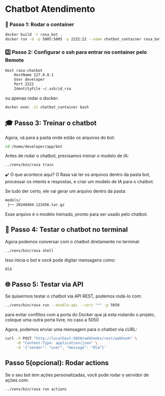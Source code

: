 # Chatbot Atendimento

### 🚀 Passo 1: Rodar o container
```bash
docker build -t rasa_bot .
docker run -d -p 5005:5005 -p 2222:22 --name chatbot_container rasa_bot
```

### 2️⃣ Passo 2: Configurar o ssh para entrar no container pelo Remote
```bash
Host rasa-chatbot
    HostName 127.0.0.1
    User developer
    Port 2222
    IdentityFile ~/.ssh/id_rsa
```
ou apenas rodar o docker:
```bash
docker exec -it chatbot_container bash
```

## 🎓 Passo 3: Treinar o chatbot
Agora, vá para a pasta onde estão os arquivos do bot:
```bash
cd /home/developer/app/bot
```
Antes de rodar o chatbot, precisamos treinar o modelo de IA:
```bash
../venv/bin/rasa train
```

✔️ O que acontece aqui?
O Rasa vai ler os arquivos dentro da pasta bot, processar os intents e respostas, e criar um modelo de IA para o chatbot.

Se tudo der certo, ele vai gerar um arquivo dentro da pasta:
```bash
models/
 ├── 20240404-123456.tar.gz
```
Esse arquivo é o modelo treinado, pronto para ser usado pelo chatbot.

## 💬 Passo 4: Testar o chatbot no terminal
Agora podemos conversar com o chatbot diretamente no terminal:
```sh
../venv/bin/rasa shell
```
Isso inicia o bot e você pode digitar mensagens como:
```css
Olá
```

## 🌐 Passo 5: Testar via API
Se quisermos testar o chatbot via API REST, podemos rodá-lo com:
```sh
../venv/bin/rasa run --enable-api --cors "*" -p 5050
```

para evitar conflitos com a porta do Docker que já esta rodando o projeto, coloque uma outra porta livre, no caso a 5050

Agora, podemos enviar uma mensagem para o chatbot via cURL:
```sh
curl -X POST "http://localhost:5050/webhooks/rest/webhook" \
     -H "Content-Type: application/json" \
     -d '{"sender": "user", "message": "Olá"}'
```


## Passo 5(opcional): Rodar actions
Se o seu bot tem ações personalizadas, você pode rodar o servidor de ações com:
```sh
../venv/bin/rasa run actions
``` 
